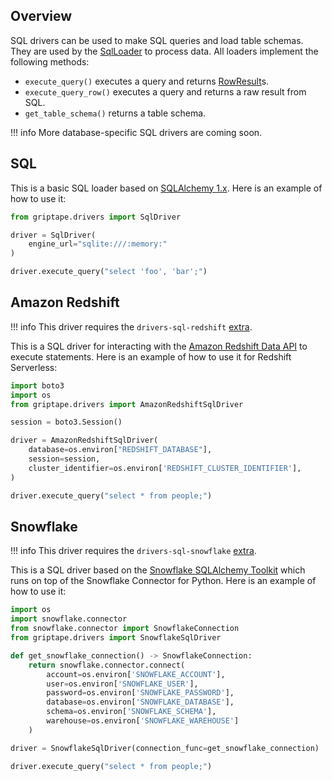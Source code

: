 ## Overview
SQL drivers can be used to make SQL queries and load table schemas. They are used by the [SqlLoader](../../reference/griptape/loaders/sql_loader.md) to process data. All loaders implement the following methods:

* `execute_query()` executes a query and returns [RowResult](../../reference/griptape/drivers/sql/base_sql_driver.md#griptape.drivers.sql.base_sql_driver.BaseSqlDriver.RowResult)s.
* `execute_query_row()` executes a query and returns a raw result from SQL.
* `get_table_schema()` returns a table schema.

!!! info
    More database-specific SQL drivers are coming soon.

## SQL

This is a basic SQL loader based on [SQLAlchemy 1.x](https://docs.sqlalchemy.org/en/14/). Here is an example of how to use it:

```python
from griptape.drivers import SqlDriver

driver = SqlDriver(
    engine_url="sqlite:///:memory:"
)

driver.execute_query("select 'foo', 'bar';")
```

## Amazon Redshift

!!! info
    This driver requires the `drivers-sql-redshift` [extra](../index.md#extras).

This is a SQL driver for interacting with the [Amazon Redshift Data API](https://docs.aws.amazon.com/redshift-data/latest/APIReference/Welcome.html) 
to execute statements. Here is an example of how to use it for Redshift Serverless:

```python
import boto3
import os
from griptape.drivers import AmazonRedshiftSqlDriver

session = boto3.Session()

driver = AmazonRedshiftSqlDriver(
    database=os.environ["REDSHIFT_DATABASE"],
    session=session,
    cluster_identifier=os.environ['REDSHIFT_CLUSTER_IDENTIFIER'],
)

driver.execute_query("select * from people;")
```

## Snowflake

!!! info
    This driver requires the `drivers-sql-snowflake` [extra](../index.md#extras).

This is a SQL driver based on the [Snowflake SQLAlchemy Toolkit](https://docs.snowflake.com/en/developer-guide/python-connector/sqlalchemy) which runs on top of the Snowflake Connector for Python. Here is an example of how to use it:

```python
import os
import snowflake.connector
from snowflake.connector import SnowflakeConnection
from griptape.drivers import SnowflakeSqlDriver

def get_snowflake_connection() -> SnowflakeConnection:
    return snowflake.connector.connect(
        account=os.environ['SNOWFLAKE_ACCOUNT'],
        user=os.environ['SNOWFLAKE_USER'],
        password=os.environ['SNOWFLAKE_PASSWORD'],
        database=os.environ['SNOWFLAKE_DATABASE'],
        schema=os.environ['SNOWFLAKE_SCHEMA'],
        warehouse=os.environ['SNOWFLAKE_WAREHOUSE']
    )

driver = SnowflakeSqlDriver(connection_func=get_snowflake_connection)

driver.execute_query("select * from people;")
```
